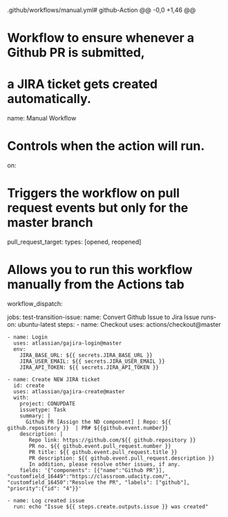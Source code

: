 .github/workflows/manual.yml# github-Action
@@ -0,0 +1,46 @@
# Workflow to ensure whenever a Github PR is submitted, 
# a JIRA ticket gets created automatically. 
name: Manual Workflow

# Controls when the action will run. 
on:
  # Triggers the workflow on pull request events but only for the master branch
  pull_request_target:
    types: [opened, reopened]

  # Allows you to run this workflow manually from the Actions tab
  workflow_dispatch:

jobs:
  test-transition-issue:
    name: Convert Github Issue to Jira Issue
    runs-on: ubuntu-latest
    steps:
    - name: Checkout
      uses: actions/checkout@master

    - name: Login
      uses: atlassian/gajira-login@master
      env:
        JIRA_BASE_URL: ${{ secrets.JIRA_BASE_URL }}
        JIRA_USER_EMAIL: ${{ secrets.JIRA_USER_EMAIL }}
        JIRA_API_TOKEN: ${{ secrets.JIRA_API_TOKEN }}

    - name: Create NEW JIRA ticket
      id: create
      uses: atlassian/gajira-create@master
      with:
        project: CONUPDATE
        issuetype: Task
        summary: |
          Github PR [Assign the ND component] | Repo: ${{ github.repository }}  | PR# ${{github.event.number}}
        description: |
           Repo link: https://github.com/${{ github.repository }}   
           PR no. ${{ github.event.pull_request.number }} 
           PR title: ${{ github.event.pull_request.title }}  
           PR description: ${{ github.event.pull_request.description }}  
           In addition, please resolve other issues, if any. 
        fields: '{"components": [{"name":"Github PR"}], "customfield_16449":"https://classroom.udacity.com/", "customfield_16450":"Resolve the PR", "labels": ["github"], "priority":{"id": "4"}}'

    - name: Log created issue
      run: echo "Issue ${{ steps.create.outputs.issue }} was created"
